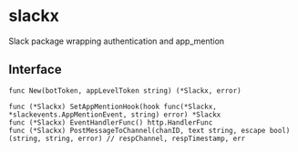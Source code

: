 # slackx
Slack package wrapping authentication and app_mention

## Interface
```
func New(botToken, appLevelToken string) (*Slackx, error)

func (*Slackx) SetAppMentionHook(hook func(*Slackx, *slackevents.AppMentionEvent, string) error) *Slackx
func (*Slackx) EventHandlerFunc() http.HandlerFunc
func (*Slackx) PostMessageToChannel(chanID, text string, escape bool) (string, string, error) // respChannel, respTimestamp, err
```
